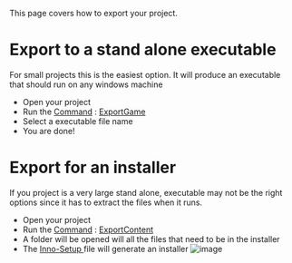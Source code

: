 This page covers how to export your project.

 # Export to a stand alone executable
For small projects this is the easiest option. It will produce an executable that should run on any windows machine

 - Open your project
 - Run the [Command](https://github.com/zeroengineteam/ZeroDocs/zero_editor_documentation/zeromanual/editor/editorcommands.markdown) : [ExportGame](https://github.com/zeroengineteam/ZeroDocs/code_reference/command_reference.markdown#exportgame)
 - Select a executable file name
 - You are done!

 # Export for an installer
If you project is a very large stand alone, executable may not be the right options since it has to extract the files when it runs.

 - Open your project
 - Run the [Command](https://github.com/zeroengineteam/ZeroDocs/zero_editor_documentation/zeromanual/editor/editorcommands.markdown) : [ExportContent](https://github.com/zeroengineteam/ZeroDocs/code_reference/command_reference.markdown#exportcontent)
 - A folder will be opened will all the files that need to be in the installer
 - The [Inno-Setup ](http://www.jrsoftware.org/isdl.php ) file will generate an installer
   ![image](https://media.githubusercontent.com/media/zeroengineteam/ZeroFiles/master/doc_files/47333.png)
 

 